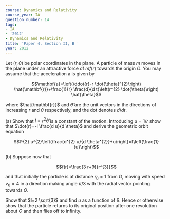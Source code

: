 ```yaml
---
course: Dynamics and Relativity
course_year: IA
question_number: 14
tags:
- IA
- '2012'
- Dynamics and Relativity
title: 'Paper 4, Section II, B '
year: 2012
---
```




Let $(r, \theta)$ be polar coordinates in the plane. A particle of mass $m$ moves in the plane under an attractive force of $m f(r)$ towards the origin $O$. You may assume that the acceleration a is given by

$$\mathbf{a}=\left(\ddot{r}-r \dot{\theta}^{2}\right) \hat{\mathbf{r}}+\frac{1}{r} \frac{d}{d t}\left(r^{2} \dot{\theta}\right) \hat{\theta}$$

where $\hat{\mathbf{r}}$ and $\hat{\theta}$ are the unit vectors in the directions of increasing $r$ and $\theta$ respectively, and the dot denotes $d / d t$.

(a) Show that $l=r^{2} \dot{\theta}$ is a constant of the motion. Introducing $u=1 / r$ show that $\dot{r}=-l \frac{d u}{d \theta}$ and derive the geometric orbit equation

$$l^{2} u^{2}\left(\frac{d^{2} u}{d \theta^{2}}+u\right)=f\left(\frac{1}{u}\right)$$

(b) Suppose now that

$$f(r)=\frac{3 r+9}{r^{3}}$$

and that initially the particle is at distance $r_{0}=1$ from $O$, moving with speed $v_{0}=4$ in a direction making angle $\pi / 3$ with the radial vector pointing towards $O$.

Show that $l=2 \sqrt{3}$ and find $u$ as a function of $\theta$. Hence or otherwise show that the particle returns to its original position after one revolution about $O$ and then flies off to infinity.